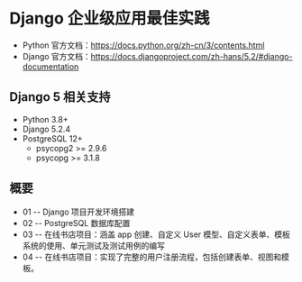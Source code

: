 # Django 企业级应用最佳实践

- Python 官方文档：<https://docs.python.org/zh-cn/3/contents.html>
- Django 官方文档：<https://docs.djangoproject.com/zh-hans/5.2/#django-documentation>

## Django 5 相关支持

- Python 3.8+
- Django 5.2.4
- PostgreSQL 12+
  - psycopg2 >= 2.9.6
  - psycopg >= 3.1.8

## 概要

- 01 -- Django 项目开发环境搭建
- 02 -- PostgreSQL 数据库配置
- 03 -- 在线书店项目：涵盖 app 创建、自定义 User 模型、自定义表单、模板系统的使用、单元测试及测试用例的编写
- 04 -- 在线书店项目：实现了完整的用户注册流程，包括创建表单、视图和模板。
